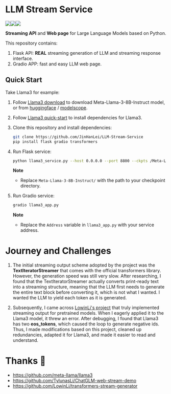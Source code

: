 # LLM Stream Service

![](https://img.shields.io/badge/license-MIT-blue)[![](https://img.shields.io/badge/Engilsh-0000FF)](README.md)[![](https://img.shields.io/badge/中文-FF0000)](README_zh.md)

**Streaming API** and **Web page** for Large Language Models based on Python.

This repository contains:
1. Flask API: **REAL** streaming generation of LLM and streaming response interface.
2. Gradio APP: fast and easy LLM web page.

## Quick Start

Take Llama3 for example: 

1. Follow [Llama3 download](https://github.com/meta-llama/llama3?tab=readme-ov-file#download) to download Meta-Llama-3-8B-Instruct model, or from [huggingface](https://huggingface.co/meta-llama/Meta-Llama-3-8B-Instruct) / [modelscope](https://modelscope.cn/models/LLM-Research/Meta-Llama-3-8B-Instruct/summary).
2. Follow [Llama3 quick-start](https://github.com/meta-llama/llama3?tab=readme-ov-file#quick-start) to install dependencies for Llama3.
3. Clone this repository and install dependencies:

    ```bash
    git clone https://github.com/JinHanLei/LLM-Stream-Service
    pip install flask gradio transformers
    ```


4. Run Flask service:

   ```bash
   python llama3_service.py --host 0.0.0.0 --port 8800 --ckpts /Meta-Llama-3-8B-Instruct
   ```

   **Note**
   - Replace  `Meta-Llama-3-8B-Instruct/` with the path to your checkpoint directory.

5. Run Gradio service:

   ```bash
   gradio llama3_app.py
   ```

   **Note**

   - Replace the `Address` variable in `llama3_app.py` with your service address.

# Journey and Challenges

1. The initial streaming output scheme adopted by the project was the **TextIteratorStreamer** that comes with the official transformers library. However, the generation speed was still very slow. After researching, I found that the TextIteratorStreamer actually converts print-ready text into a streaming structure, meaning that the LLM first needs to generate the entire text block before converting it, which is not what I wanted. I wanted the LLM to yield each token as it is generated.

2. Subsequently, I came across [LowinLi's project](https://github.com/LowinLi/transformers-stream-generator) that truly implemented streaming output for pretrained models. When I eagerly applied it to the Llama3 model, it threw an error. After debugging, I found that Llama3 has two **eos_tokens**, which caused the loop to generate negative ids. Thus, I made modifications based on this project, cleaned up redundancies, adapted it for Llama3, and made it easier to read and understand.

# Thanks 🙇

- https://github.com/meta-llama/llama3
- https://github.com/TylunasLi/ChatGLM-web-stream-demo
- https://github.com/LowinLi/transformers-stream-generator

